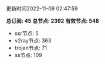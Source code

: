 更新时间2022-11-09 02:47:59

**总订阅: 45**
**总节点: 2392**
**有效节点: 548**
- ssr节点: 5
- v2ray节点: 363
- trojan节点: 71
- ss节点: 109
